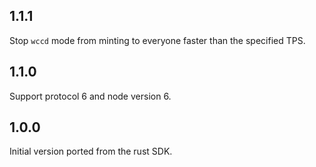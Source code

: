 ## 1.1.1

Stop `wccd` mode from minting to everyone faster than the specified TPS.

## 1.1.0

Support protocol 6 and node version 6.

## 1.0.0

Initial version ported from the rust SDK.
